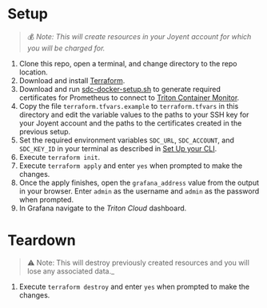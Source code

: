 # Setup

> :moneybag: _Note: This will create resources in your Joyent account for which you will be charged for._

1. Clone this repo, open a terminal, and change directory to the repo location.
1. Download and install [Terraform](https://www.terraform.io/downloads.html).
1. Download and run [sdc-docker-setup.sh](https://raw.githubusercontent.com/joyent/sdc-docker/master/tools/sdc-docker-setup.sh) 
to generate required certificates for Prometheus to connect to [Triton Container Monitor](https://docs.joyent.com/public-cloud/api/prometheus).
1. Copy the file `terraform.tfvars.example` to `terraform.tfvars` in this directory and edit the variable values to the paths 
to your SSH key for your Joyent account and the paths to the certificates created in the previous setup.
1. Set the required environment variables `SDC_URL`, `SDC_ACCOUNT`, and `SDC_KEY_ID` in your terminal as described in 
[Set Up your CLI](https://apidocs.joyent.com/cloudapi/#set-up-your-cli). 
1. Execute `terraform init`.
1. Execute `terraform apply` and enter `yes` when prompted to make the changes.
1. Once the apply finishes, open the `grafana_address` value from the output in your browser. Enter `admin` as the 
username and `admin` as the password when prompted.
1. In Grafana navigate to the _Triton Cloud_ dashboard.

# Teardown

> :warning: Note: This will destroy previously created resources and you will lose any associated data._

1. Execute `terraform destroy` and enter `yes` when prompted to make the changes.
